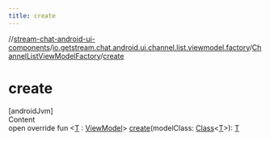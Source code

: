 ```yaml
---
title: create
---
```

//[stream-chat-android-ui-components](../../../index.md)/[io.getstream.chat.android.ui.channel.list.viewmodel.factory](../index.md)/[ChannelListViewModelFactory](index.md)/[create](create.md)



# create  
[androidJvm]  
Content  
open override fun &lt;[T](create.md) : [ViewModel](https://developer.android.com/reference/kotlin/androidx/lifecycle/ViewModel.html)&gt; [create](create.md)(modelClass: [Class](https://developer.android.com/reference/kotlin/java/lang/Class.html)&lt;[T](create.md)&gt;): [T](create.md)  




